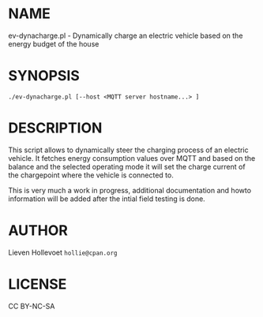 # NAME

ev-dynacharge.pl - Dynamically charge an electric vehicle based on the energy budget of the house

# SYNOPSIS

    ./ev-dynacharge.pl [--host <MQTT server hostname...> ]
    

# DESCRIPTION

This script allows to dynamically steer the charging process of an electric vehicle. It fetches energy 
consumption values over MQTT and based on the balance and the selected operating mode it will set the 
charge current of the chargepoint where the vehicle is connected to.

This is very much a work in progress, additional documentation and howto information will be added
after the intial field testing is done.

# AUTHOR

Lieven Hollevoet `hollie@cpan.org`

# LICENSE

CC BY-NC-SA
